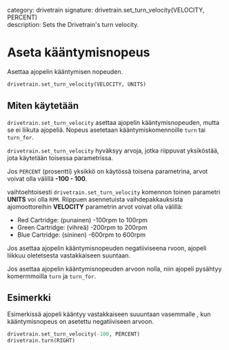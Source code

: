 category: drivetrain
signature: drivetrain.set_turn_velocity(VELOCITY, PERCENT)  
description: Sets the Drivetrain's turn velocity.

# Aseta kääntymisnopeus

Asettaa ajopelin kääntymisen nopeuden.

```python
drivetrain.set_turn_velocity(VELOCITY, UNITS)
```

## Miten käytetään

`drivetrain.set_turn_velocity` asettaa ajopelin kääntymisnopeuden, mutta se ei liikuta ajopeliä. Nopeus asetetaan kääntymiskomennoille `turn` tai `turn_for`.

`drivetrain.set_turn_velocity` hyväksyy arvoja, jotka riippuvat yksiköstää, jota käytetään toisessa parametrissa.

Jos `PERCENT` (prosentti) yksikkö on käytössä toisena parametrina, arvot voivat olla välillä **-100 - 100**.

vaihtoehtoisesti `drivetrain.set_turn_velocity` komennon  toinen parametri **UNITS** voi olla `RPM`. Riippuen asennetuista vaihdepakkauksista ajomoottoreihin **VELOCITY** parametrin arvot voivat olla välillä:

* Red Cartridge: (punainen) -100rpm to 100rpm
* Green Cartridge: (vihreä) -200rpm to 200rpm
* Blue Cartridge: (sininen) -600rpm to 600rpm

Jos asettaa ajopelin kääntymisnopeuden negatiiviseena rvoon, ajopeli liikkuu oletetsesta vastakkaiseen suuntaan.

Jos asettaa ajopelin kääntymisnopeuden arvoon nolla, niin ajopeli pysähtyy komermmoilla `turn` ja `turn_for`.

## Esimerkki

Esimerkissä ajopeli kääntyy vastakkaiseen suuuntaan vasemmalle , kun kääntymisnopeus on asetettu negatiiviseen arvoon.

```python
drivetrain.set_turn_velocity(-100, PERCENT)
drivetrain.turn(RIGHT)
```

<advanced>
</advanced>
